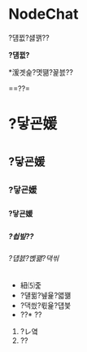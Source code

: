 NodeChat
========
?덈뀞?섏꽭??


**?덈뀞?**

*湲곗슱?몃떎?꾩븘?? 



==??=

# ?닿굔媛

## ?닿굔媛

### ?닿굔媛

#### ?닿굔媛

##### ?쇱빞??

###### ?덉븘?볝꽮?댁씪

* 紐⑸줉
* ?덀뀖?뉖윭?앫꽮
* ?댁씠?뤿윭?덉븣
* ??* ??


1. ?レ옄
2. ??

